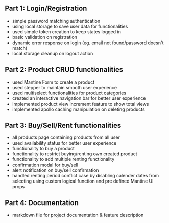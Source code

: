 ## Part 1: Login/Registration

- simple password matching authentication
- using local storage to save user data for functionalities
- used simple token creation to keep states logged in
- basic validation on registration
- dynamic error response on login (eg. email not found/password doesn't match)
- local storage cleanup on logout action

## Part 2: Product CRUD functionalities

- used Mantine Form to create a product
- used stepper to maintain smooth user experience
- used multiselect functionalities for product categories
- created an interactive navigation bar for better user experience
- implemented product view increment feature to show total views
- implemented apollo caching manipulation on deleting products

## Part 3: Buy/Sell/Rent functionalities

- all products page containing products from all user
- used availability status for better user experience
- functionality to buy a product
- functionality to restrict buying/renting own created product
- functionality to add multiple renting functionality
- confirmation modal for buy/sell
- alert notification on buy/sell confirmation
- handled renting period conflict case by disabling calender dates from selecting using custom logical function and pre defined Mantine UI props

## Part 4: Documentation

- markdown file for project documentation & feature description
